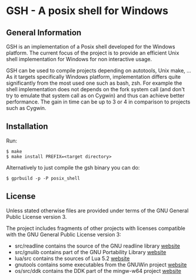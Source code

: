 GSH - A posix shell for Windows
===============================

General Information
-------------------

GSH is an implementation of a Posix shell developed for the Windows platform.
The current focus of the project is to provide an efficient Unix shell
implementation for Windows for non interactive usage.

GSH can be used to compile projects depending on autotools, Unix make, ...
As it targets specifically Windows platform, implementation differs quite
significantly from the most used one such as bash, zsh. For example the
shell implementation does not depends on the fork system call (and don't try
to emulate that system call as on Cygwin) and thus can achieve better
performance. The gain in time can be up to 3 or 4 in comparison to projects
such as Cygwin.

Installation
------------

Run:

    $ make
    $ make install PREFIX=<target directory>

Alternatively to just compile the gsh binary you can do:

    $ gprbuild -p -P posix_shell

License
-------

Unless stated otherwise files are provided under terms of the GNU General
Public License version 3.

The project includes fragments of other projects with licenses compatible
with the GNU General Public License version 3:

* src/readline contains the source of the GNU readline library [website](https://cnswww.cns.cwru.edu/php/chet/readline/rltop.html)
* src/gnulib contains part of the GNU Portability Library [website](https://www.gnu.org/software/gnulib/)
* lua/src contains the sources of Lua 5.2 [website](http://www.lua.org/)
* gnutools contains some executables from the GNUWin project [website](http://gnuwin32.sourceforge.net/)
* os/src/ddk contains the DDK part of the mingw-w64 project [website](http://mingw-w64.org/doku.php)
